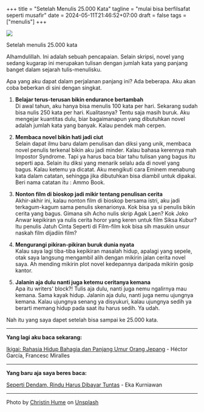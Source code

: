 +++
title = "Setelah Menulis 25.000 Kata"
tagline = "mulai bisa berfilsafat seperti musafir"
date = 2024-05-11T21:46:52+07:00
draft = false
tags = ["menulis"]
+++

![](https://i.ibb.co/YRJ33cy/christin-hume-Hcfwew744z4-unsplash.jpg)

Setelah menulis 25.000 kata

Alhamdulillah. Ini adalah sebuah pencapaian. Selain skripsi, novel yang sedang kugarap ini merupakan tulisan dengan jumlah kata yang panjang banget dalam sejarah tulis-menulisku.

Apa yang aku dapat dalam perjalanan panjang ini? Ada beberapa. Aku akan coba beberkan di sini dengan singkat.

1. **Belajar terus-terusan bikin endurance bertambah**  
   Di awal tahun, aku hanya bisa menulis 100 kata per hari. Sekarang sudah bisa nulis 250 kata per hari. Kualitasnya? Tentu saja masih buruk. Aku mengejar kuantitas dulu, biar bagaimanapun yang dibutuhkan novel adalah jumlah kata yang banyak. Kalau pendek mah cerpen.

2. **Membaca novel bikin hati jadi ciut**  
   Selain dapat ilmu baru dalam penulisan dan diksi yang unik, membaca novel penulis terkenal bikin aku jadi minder. Kalau bahasa kerennya mah Impostor Syndrome. Tapi ya harus baca biar tahu tulisan yang bagus itu seperti apa. Selain itu diksi yang menarik selalu ada di novel yang bagus. Kalau ketemu ya dicatat. Aku mengikuti cara Eminem menabung kata dalam catatan, sehingga jika dibutuhkan bisa diambil untuk dipakai. Beri nama catatan itu : Ammo Book.

3. **Nonton film di bioskop jadi mikir tentang penulisan cerita**  
   Akhir-akhir ini, kalau nonton film di bioskop bersama istri, aku jadi terkagum-kagum sama penulis skenarionya. Kok bisa ya si penulis bikin cerita yang bagus. Gimana sih Acho nulis skrip Agak Laen? Kok Joko Anwar kepikiran ya nulis cerita horor yang keren untuk film Siksa Kubur? Itu penulis Jatuh Cinta Seperti di Film-film kok bisa sih masukin unsur naskah film dijadiin film?

4. **Mengurangi pikiran-pikiran buruk dunia nyata**  
   Kalau saya lagi tiba-tiba kepikiran masalah hidup, apalagi yang sepele, otak saya langsung mengambil alih dengan mikirin jalan cerita novel saya. Ah mending mikirin plot novel kedepannya daripada mikirin gosip kantor.

5. **Jalanin aja dulu nanti juga ketemu ceritanya kemana**  
   Apa itu writers' block?! Tulis aja dulu, nanti juga nemu ngalirnya mau kemana. Sama kayak hidup. Jalanin aja dulu, nanti juga nemu ujungnya kemana. Kalau ujungnya senang ya disyukuri, kalau ujungnya sedih ya berarti memang hidup pada saat itu harus sedih. Ya udah.

Nah itu yang saya dapet setelah bisa sampai ke 25.000 kata.

---

**Yang lagi aku baca sekarang:**

[Ikigai: Rahasia Hidup Bahagia dan Panjang Umur Orang Jepang](https://www.goodreads.com/book/show/43840492-ikigai) - Héctor García, Francesc Miralles

---

**Yang baru aja saya beres baca:**

[Seperti Dendam, Rindu Harus Dibayar Tuntas](https://www.goodreads.com/book/show/21433310-seperti-dendam-rindu-harus-dibayar-tuntas) - Eka Kurniawan

---

Photo by <a href="https://unsplash.com/@christinhumephoto?utm_content=creditCopyText&utm_medium=referral&utm_source=unsplash">Christin Hume</a> on <a href="https://unsplash.com/photos/person-using-laptop-computer-Hcfwew744z4?utm_content=creditCopyText&utm_medium=referral&utm_source=unsplash">Unsplash</a>
